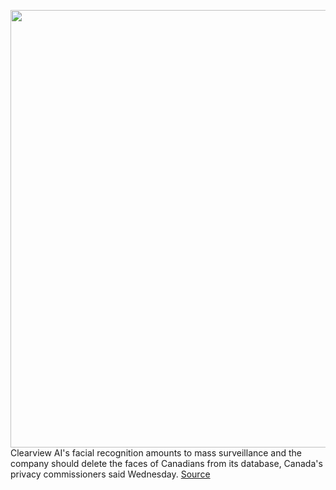 <img src='https://cdn.vox-cdn.com/thumbor/TZG8jEXa595zIcNA1jAAZ3mdY0g=/0x0:2040x1360/1200x800/filters:focal(857x517:1183x843)/cdn.vox-cdn.com/uploads/chorus_image/image/68768358/acastro_190204_1777_privacy_0001.0.jpg' width='700px' /><br/>
Clearview AI's facial recognition amounts to mass surveillance and the company should delete the faces of Canadians from its database, Canada's privacy commissioners said Wednesday.
<a href='https://www.theverge.com/2021/2/4/22266055/clearview-facial-recognition-illegal-mass-surveillance-canada-privacy'> Source <a/>